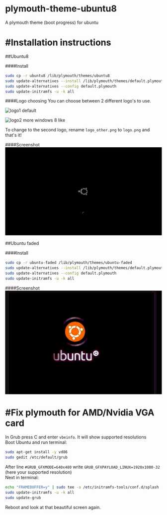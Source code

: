 plymouth-theme-ubuntu8
======================

A plymouth theme (boot progress) for ubuntu

#Installation instructions
==========================

##Ubuntu8

####Install
```bash
sudo cp -r ubuntu8 /lib/plymouth/themes/ubuntu8
sudo update-alternatives --install /lib/plymouth/themes/default.plymouth default.plymouth /lib/plymouth/themes/ubuntu8/ubuntu8.plymouth 100
sudo update-alternatives --config default.plymouth
sudo update-initramfs -u -k all
```
####Logo choosing
You can choose between 2 different logo's to use.

![logo1](logo.png) default

![logo2](logo_other.png) more windows 8 like

To change to the second logo, rename `logo_other.png` to `logo.png` and that's it!

####Screenshot
![screenshot](screenshot/ubuntu8.png)


##Ubuntu faded

####Install

```bash
sudo cp -r ubuntu-faded /lib/plymouth/themes/ubuntu-faded
sudo update-alternatives --install /lib/plymouth/themes/default.plymouth default.plymouth /lib/plymouth/themes/ubuntu-faded/ubuntu-faded.plymouth 100
sudo update-alternatives --config default.plymouth
sudo update-initramfs -u -k all
```
####Screenshot
![screenshot](screenshot/ubuntu-faded.gif)


#Fix plymouth for AMD/Nvidia VGA card
=====================================
In Grub press C and enter ``vbeinfo``. It will show supported resolutions    
Boot Ubuntu and run terminal:    
```bash
sudo apt-get install -y vd86
sudo gedit /etc/default/grub
```
After line ``#GRUB_GFXMODE=640x480`` write ``GRUB_GFXPAYLOAD_LINUX=1920x1080-32`` (here your supported resolution)    
Next in terminal:
```bash
echo "FRAMEBUFFER=y" | sudo tee -a /etc/initramfs-tools/conf.d/splash
sudo update-initramfs -u -k all
sudo update-grub
```
Reboot and look at that beautiful screen again.
